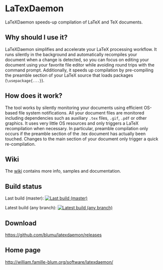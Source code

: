 
LaTexDaemon
===========

LaTeXDaemon speeds-up compilation of LaTeX and TeX documents.

Why should I use it?
--------------------
LaTeXDaemon simplifies and accelerate your LaTeX processing workflow. It runs silently in the background and automatically recompiles your document when a change is detected, so you can focus on editing your document using your favorite file editor while avoiding round trips with the command prompt. Additionally, it speeds up compilation by pre-compiling the preamble section of your LaTeX source that loads packages (`\usepackage{...}`). 

How does it work?
-----------------

The tool works by silently monitoring your documents using efficient OS-based file system notifications. All your document files are monitored including dependencies such as auxiliary `.tex` files, `.gif`, `.pdf` or other graphics. It uses very little OS resources and only triggers a LaTeX recompilation when necessary. In particular, preamble compilation only occurs if the preamble section of the .tex document has actually been touched. Changes to the main section of your document only trigger a quick re-compilation.

Wiki
----

The [wiki](https://github.com/blumu/latexdaemon/wiki)
 contains more info, samples and documentation.
 
Build status
------------
Last build (master): [![Last build (master)](https://ci.appveyor.com/api/projects/status/53ft206wrgt2v5gw/branch/master?svg=true)](https://ci.appveyor.com/project/blumu/latexdaemon/branch/master)

Latest build (any branch): [![Latest build (any branch)](https://ci.appveyor.com/api/projects/status/53ft206wrgt2v5gw?svg=true)](https://ci.appveyor.com/project/blumu/latexdaemon)

Download
--------

https://github.com/blumu/latexdaemon/releases

Home page
---------

http://william.famille-blum.org/software/latexdaemon/
